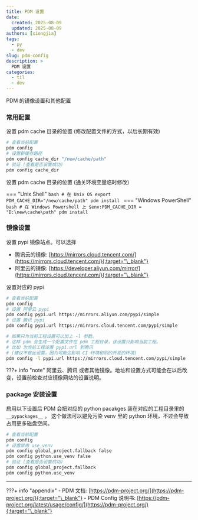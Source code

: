 ```yaml
---
title: PDM 设置
date:
  created: 2025-08-09
  updated: 2025-08-09
authors: [xiongjia]
tags:
  - py
  - dev
slug: pdm-config
description: >
  PDM 设置
categories:
  - til
  - dev
---
```


PDM 的镜像设置和其他配置

<!-- more -->

### 常用配置

设置 pdm cache 目录的位置 (修改配置文件的方式，以后长期有效)

```bash
# 查看当前配置
pdm config
# 设置新缓存路径
pdm config cache_dir "/new/cache/path"
# 验证 (查看是否设置成功)
pdm config cache_dir
```

设置 pdm cache 目录的位置 (通关环境变量临时修改)

=== "Unix Shell"
    ```bash
    # 在 Unix OS
    export PDM_CACHE_DIR="/new/cache/path"
    pdm install
    ```
=== "Windows PowerShell"
    ```bash
    # 在 Windows Powershell 上
    $env:PDM_CACHE_DIR = "D:\new\cache\path"
    pdm install
    ```

### 镜像设置

设置 pypi 镜像站点。可以选择

- 腾讯云的镜像: [https://mirrors.cloud.tencent.com/](https://mirrors.cloud.tencent.com/){:target="\_blank"}
- 阿里云的镜像: [https://developer.aliyun.com/mirror/](https://mirrors.cloud.tencent.com/){:target="\_blank"}


设置对应的 pypi 

```bash
# 查看当前配置
pdm config
# 设置 阿里云 pypi 
pdm config pypi.url https://mirrors.aliyun.com/pypi/simple
# 设置 腾讯 pypi 
pdm config pypi.url https://mirrors.cloud.tencent.com/pypi/simple

# 如果只为当前工程设置可以加上 -l 参数。
# 这样 pdm 会生成一个配置文件在 pdm 工程目录，该设置只影响当前工程。
# 比如 为当前工程设置 pypi.url 到腾讯
# (建议不做此设置，因为可能会影响 CI 环境和别的开发的环境)
pdm config -l pypi.url https://mirrors.cloud.tencent.com/pypi/simple
```

???+ info "note"
    阿里云、腾讯 或者其他镜像。地址和设置方式可能会在以后改变，设置前检查对应镜像网站的设置说明。


### package 安装设置

启用以下设置后 PDM 会把对应的 python pacakges 装在对应的工程目录里的 `__pypackages__` 。
这个做法可以避免污染 venv 里的 python 环境，不过会导致占用更多磁盘空间。

```bash
# 查看当前配置
pdm config
# 设置禁用 use_venv 
pdm config global_project.fallback false
pdm config python.use_venv false
# 验证 (查看是否设置成功)
pdm config global_project.fallback
pdm config python.use_venv
```

---


???+ info "appendix"
    - PDM 文档: [https://pdm-project.org/](https://pdm-project.org/){:target="\_blank"}
    - PDM Config 说明书: [https://pdm-project.org/latest/usage/config/](https://pdm-project.org/){:target="\_blank"}


